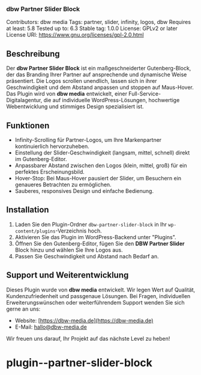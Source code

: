 ### dbw Partner Slider Block

Contributors: dbw media
Tags: partner, slider, infinity, logos, dbw
Requires at least: 5.8
Tested up to: 6.3
Stable tag: 1.0.0
License: GPLv2 or later
License URI: https://www.gnu.org/licenses/gpl-2.0.html

## Beschreibung

Der **dbw Partner Slider Block** ist ein maßgeschneiderter Gutenberg-Block, der das Branding Ihrer Partner auf ansprechende und dynamische Weise präsentiert. Die Logos scrollen unendlich, lassen sich in ihrer Geschwindigkeit und dem Abstand anpassen und stoppen auf Maus-Hover. Das Plugin wird von **dbw media** entwickelt, einer Full-Service-Digitalagentur, die auf individuelle WordPress-Lösungen, hochwertige Webentwicklung und stimmiges Design spezialisiert ist.

## Funktionen

- Infinity-Scrolling für Partner-Logos, um Ihre Markenpartner kontinuierlich hervorzuheben.
- Einstellung der Slider-Geschwindigkeit (langsam, mittel, schnell) direkt im Gutenberg-Editor.
- Anpassbarer Abstand zwischen den Logos (klein, mittel, groß) für ein perfektes Erscheinungsbild.
- Hover-Stop: Bei Maus-Hover pausiert der Slider, um Besuchern ein genaueres Betrachten zu ermöglichen.
- Sauberes, responsives Design und einfache Bedienung.

## Installation

1. Laden Sie den Plugin-Ordner `dbw-partner-slider-block` in Ihr `wp-content/plugins`-Verzeichnis hoch.
2. Aktivieren Sie das Plugin im WordPress-Backend unter "Plugins".
3. Öffnen Sie den Gutenberg-Editor, fügen Sie den **DBW Partner Slider** Block hinzu und wählen Sie Ihre Logos aus.
4. Passen Sie Geschwindigkeit und Abstand nach Bedarf an.

## Support und Weiterentwicklung

Dieses Plugin wurde von **dbw media** entwickelt. Wir legen Wert auf Qualität, Kundenzufriedenheit und passgenaue Lösungen. Bei Fragen, individuellen Erweiterungswünschen oder weiterführendem Support wenden Sie sich gerne an uns:

- Website: [https://dbw-media.de](https://dbw-media.de)
- E-Mail: hallo@dbw-media.de

Wir freuen uns darauf, Ihr Projekt auf das nächste Level zu heben!

# plugin--partner-slider-block

